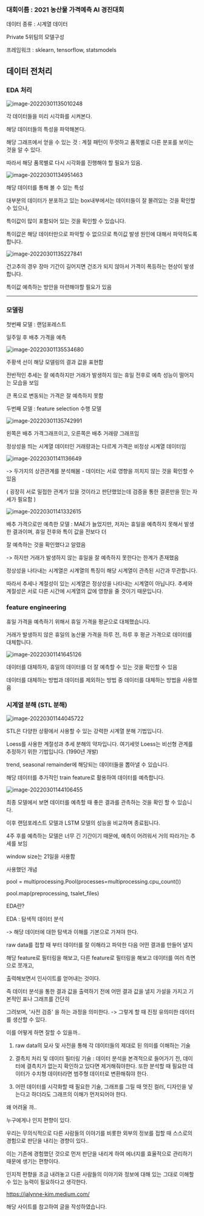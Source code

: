 ### 대회이름 : 2021 농산물 가격예측 AI 경진대회

데이터 종류 : 시계열 데이터



Private 5위팀의 모델구성

프레임워크 : sklearn, tensorflow, statsmodels



## 데이터 전처리

### EDA 처리

![image-20220301135010248](README.assets/image-20220301135010248.png)

각 데이터들을 미리 시각화를 시켜본다. 

해당 데이터들의 특성을 파악해본다.

해당 그래프에서 얻을 수 있는 것 : 계절 패턴이 뚜렷하고 품목별로 다른 분포를 보이는 것을 알 수 있다.

따라서 해당 품목별로 다시 시각화를 진행해야 할 필요가 있음.

![image-20220301134951463](README.assets/image-20220301134951463.png)

해당 데이터를 통해 볼 수 있는 특성

대부분의 데이터가 분포하고 있는 box내부에서는 데이터들이 잘 몰려있는 것을 확인할 수 있으나,

특이값이 많이 포함되어 있는 것을 확인할 수 있습니다.

특이값은 해당 데이터만으로 파악할 수 없으므로 특이값 발생 원인에 대해서 파악하도록 합니다.

![image-20220301135227841](README.assets/image-20220301135227841.png)

건고추의 경우 장마 기간이 길어지면 건조가 되지 않아서 가격이 폭등하는 현상이 발생합니다.

특이값 예측하는 방안을 마련해야할 필요가 있음

---

### 모델링

첫번째 모델 : 랜덤포레스트

일주일 후 배추 가격을 예측

![image-20220301135534680](README.assets/image-20220301135534680.png)

주황색 선이 해당 모델링의 결과 값을 표현함

전반적인 추세는 잘 예측하지만 거래가 발생하지 않는 휴일 전후로 예측 성능이 떨어지는 모습을 보임

큰 폭으로 변동되는 가격은 잘 예측하지 못함





두번째 모델 : feature selection 수행 모델

![image-20220301135742991](README.assets/image-20220301135742991.png)



왼쪽은 배추 가격그래프이고, 오른쪽은 배추 거래량 그래프임

정상성을 띄는 시계열 데이터인 거래량과는 다르게 가격은 비정상 시계열 데이터임

![image-20220301141136649](README.assets/image-20220301141136649.png)

-> 두가지의 상관관계를 분석해봄 - 데이터는 서로 영향을 끼치지 않는 것을 확인할 수 있음

( 굉장히 서로 밀접한 관계가 있을 것이라고 판단했었는데 검증을 통한 결론만을 믿는 자세가 필요함 )



![image-20220301141332615](README.assets/image-20220301141332615.png)

배추 가격으로만 예측한 모델 : MAE가 늘었지만, 저자는 휴일을 예측하지 못해서 발생한 결과이며, 휴일 전후와 특이 값을 전보다 더

잘 예측하는 것을 확인했다고 알렸음

-> 하지만 거래가 발생하지 않는 휴일을 잘 예측하지 못한다는 한계가 존재했음



정상성을 나타내는 시계열은 시계열의 특징이 해당 시계열이 관측된 시간과 무관합니다.

따라서 추세나 계절성이 있는 시계열은 정상성을 나타내는 시계열이 아닙니다. 추세와 계절성은 서로 다른 시간에 시계열의 값에 영향을 줄 것이기 때문입니다. 



### feature engineering

휴일 가격을 예측하기 위해서 휴일 가격을 평균으로 대체했습니다.

거래가 발생하지 않은 휴일의 농산물 가격을 하루 전, 하루 후 평균 가격으로 데이터를 대체합니다.

![image-20220301141645126](README.assets/image-20220301141645126.png)

데이터를 대체하자, 휴일의 데이터를 더 잘 예측할 수 있는 것을 확인할 수 있음

데이터를 대체하는 방법과 데이터를 제외하는 방법 중 데이터를 대체하는 방법을 사용했음



### 시계열 분해 (STL 분해)

![image-20220301144045722](README.assets/image-20220301144045722.png)



STL은 다양한 상황에서 사용할 수 있는 강력한 시계열 분해 기법입니다.

Loess를 사용한 계절성과 추세 분해의 약자입니다. 여기세엇 Loess는 비선형 관계를 추정하기 위한 기법입니다. (1990년 개발)

trend, seasonal remainder에 해당되는 데이터들을 뽑아낼 수 있습니다.

해당 데이터를 추가적인 train feature로 활용하여 데이터를 예측합니다.

![image-20220301144106455](README.assets/image-20220301144106455.png)



최종 모델에서 보면 데이터를 예측할 때 좋은 결과를 관측하는 것을 확인 할 수 있습니다.



이후 랜덤포레스트 모델과 LSTM 모델의 성능을 비교하며 종료됩니다.

4주 후를 예측하는 모델은 너무 긴 기간이기 때문에, 예측이 어려워서 거의 따라가는 추세를 보임

window size는 21일을 사용함



사용했던 개념

pool = multiprocessing.Pool(processes=multiprocessing.cpu_count())

pool.map(preprocessing, tsalet_files)







EDA란?

EDA : 탐색적 데이터 분석

-> 해당 데이터에 대한 탐색과 이해를 기본으로 가져야 한다.

raw data를 접할 때 부터 데이터를 잘 이해라고 파악한 다음 어떤 결과를 만들어 낼지 

해당 feature로 필터링을 해보고, 다른 feature로 필터링을 해보고 데이터를 여러 측면으로 쪼개고,

출력해보면서 인사이트를 얻어내는 것이다.

즉 데이터 분석을 통한 결과 값을 출력하기 전에 어떤 결과 값을 낼지 가설을 가지고 기본적인 표나 그래프를 간단히

그려보며, '사전 검증' 을 하는 과정을 의미한다. -> 그렇게 할 때 진정 유의미한 데이터를 생산할 수 있다.



이를 어떻게 하면 잘할 수 있을까..

1. raw data의 묘사 및 사전을 통해 각 데이터들의 제대로 된 의미를 이해하는 기술

2. 결측치 처리 및 데이터 필터링 기술 : 데이터 분석을 본격적으로 들어가기 전, 데이터에 결측치가 없는지 확인하고 있다면 제거해줘야한다. 또한 분석할 때 필요한 데이터가 수치형 데이터라면 범주형 데이터로 변환해줘야 한다.
3. 어떤 데이터를 시각화할 때 필요한 기술, 그래프를 그릴 때 멋진 컬러, 디자인을 넣는다고 하더라도 그래프의 이해가 먼저되어야 한다.

왜 어려울 까..



누구에게나 인지 편향이 있다.

우리는 무의식적으로 다른 사람들의 이야기를 비롯한 외부의 정보를 접할 때 스스로의 경험으로 판단을 내리는 경향이 있다..

이는 기존에 경험했던 것으로 먼저 판단을 내리게 하여 에너지를 효율적으로 관리하기 때문에 생기는 편향이다.

인지적 편향을 조금 내려놓고 다른 사람들의 이야기와 정보에 대해 있는 그대로 이해할 수 있는 능력이 필요하다고 생각한다.

https://jalynne-kim.medium.com/

해당 사이트를 참고하여 글을 작성하였습니다.

